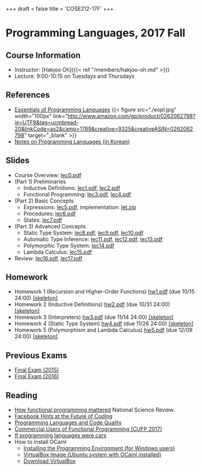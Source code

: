 +++
draft = false
title = 'COSE212-17F'
+++

# Programming Languages, 2017 Fall

## Course Information

- Instructor: [Hakjoo Oh]({{< ref "/members/hakjoo-oh.md" >}})
- Lecture: 9:00-10:15 on Tuesdays and Thursdays

## References

- [Essentials of Programming Languages](http://www.amazon.com/gp/product/0262062798?ie=UTF8&tag=ucmbread-20&linkCode=as2&camp=1789&creative=9325&creativeASIN=0262062798)
    {{< figure src="./eopl.jpg" width="100px" link="http://www.amazon.com/gp/product/0262062798?ie=UTF8&tag=ucmbread-20&linkCode=as2&camp=1789&creative=9325&creativeASIN=0262062798" target="_blank" >}}
- [Notes on Programming Languages (in Korean)](./pl-book-draft.pdf)

## Slides

- Course Overview: [lec0.pdf](./slides/lec0.pdf)
- (Part 1) Preliminaries
    - Inductive Definitions: [lec1.pdf](./slides/lec1.pdf), [lec2.pdf](./slides/lec2.pdf)
    - Functional Programming: [lec3.pdf](./slides/lec3.pdf), [lec4.pdf](./slides/lec4.pdf)
- (Part 2) Basic Concepts
    - Expressions: [lec5.pdf](./slides/lec5.pdf), implementation: [let.zip](./slides/let.zip)
    - Procedures: [lec6.pdf](./slides/lec6.pdf)
    - States: [lec7.pdf](./slides/lec7.pdf)
- (Part 3) Advanced Concepts
    - Static Type System: [lec8.pdf](./slides/lec8.pdf), [lec9.pdf](./slides/lec9.pdf), [lec10.pdf](./slides/lec10.pdf)
    - Automatic Type Inference: [lec11.pdf](./slides/lec11.pdf), [lec12.pdf](./slides/lec12.pdf), [lec13.pdf](./slides/lec13.pdf)
    - Polymorphic Type System: [lec14.pdf](./slides/lec14.pdf)
    - Lambda Calculus: [lec15.pdf](./slides/lec15.pdf)
- Review: [lec16.pdf](./slides/lec16.pdf), [lec17.pdf](./slides/lec17.pdf)

## Homework

- Homework 1 (Recursion and Higher-Order Functions) [hw1.pdf](./homeworks/hw1.pdf) (due 10/15 24:00) [[skeleton]](./homeworks/hw1.ml)
- Homework 2 (Inductive Definitions) [hw2.pdf](./homeworks/hw2.pdf) (due 10/31 24:00) [[skeleton]](./homeworks/hw2.ml)
- Homework 3 (Interpreters) [hw3.pdf](./homeworks/hw3.pdf) (due 11/14 24:00) [[skeleton]](https://github.com/kupl/PL-2017)
- Homework 4 (Static Type System) [hw4.pdf](./homeworks/hw4.pdf) (due 11/26 24:00) [[skeleton]](https://github.com/kupl/PL-2017/tree/master/Homework4)
- Homework 5 (Polymorphism and Lambda Calculus) [hw5.pdf](./homeworks/hw5.pdf) (due 12/09 24:00) [[skeleton]](./homeworks/hw5.ml)

## Previous Exams

- [Final Exam (2015)](./exams/final2015.pdf)
- [Final Exam (2016)](./exams/final2016.pdf)

## Reading

- [How functional programming mattered](https://academic.oup.com/nsr/article/2/3/349/1427872?searchresult=1) National Science Review.
- [Facebook Hints at the Future of Coding](https://www.wired.com/2015/09/facebooks-new-anti-spam-system-hints-future-coding/)
- [Programming Languages and Code Quality](https://cacm.acm.org/magazines/2017/10/221326-a-large-scale-study-of-programming-languages-and-code-quality-in-github/fulltext)
- [Commercial Users of Functional Programming (CUFP 2017)](http://cufp.org/2017/)
- [If programming languages were cars](http://users.cms.caltech.edu/~mvanier/hacking/rants/cars.html)
- How to install OCaml
    - [Installing the Programming Environment (for Windows users)](./guide_ocaml_install.pdf)
    - [VirtualBox Image (Ubuntu system with OCaml installed)](#)
    - [Download VirtualBox](https://www.virtualbox.org/)
